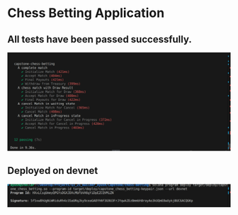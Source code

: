 # Chess Betting Application

## All tests have been passed successfully.
![My Tests](tests.png)

## Deployed on devnet
![My Deployment](deployement.png)

